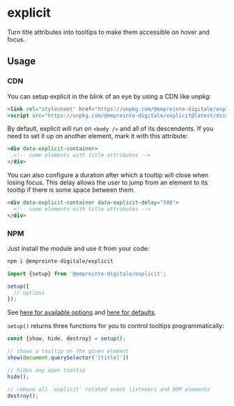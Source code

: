 # explicit

Turn title attributes into tooltips to make them accessible on hover and focus.

## Usage

### CDN

You can setup explicit in the blink of an eye by using a CDN like unpkg:

```html
<link rel="stylesheet" href="https://unpkg.com/@empreinte-digitale/explicit@latest/dist/explicit.css" />
<script src="https://unpkg.com/@empreinte-digitale/explicit@latest/dist/explicit.js"></script>
```

By default, explicit will run on `<body />` and all of its descendents.
If you need to set it up on another element, mark it with this attribute:

```html
<div data-explicit-container>
  <!-- some elements with title attributes -->
</div>
```

You can also configure a duration after which a tooltip will close when losing focus.
This delay allows the user to jump from an element to its tooltip if there is some space between them.

```html
<div data-explicit-container data-explicit-delay="500">
  <!-- some elements with title attributes -->
</div>
```

### NPM

Just install the module and use it from your code:

```sh
npm i @empreinte-digitale/explicit
```

```js
import {setup} from '@empreinte-digitale/explicit';

setup({
  // options
});
```

See [here for available options](https://github.com/empreinte-digitale/explicit/blob/main/src/setup.ts#L3)
and [here for defaults](https://github.com/empreinte-digitale/explicit/blob/main/src/setup.ts#L13).

`setup()` returns three functions for you to control tooltips programmatically:

```js
const {show, hide, destroy} = setup();

// shows a tooltip on the given element
show(document.querySelector('[title]'))

// hides any open tooltip
hide();

// remove all `explicit` related event listeners and DOM elements
destroy();
```
